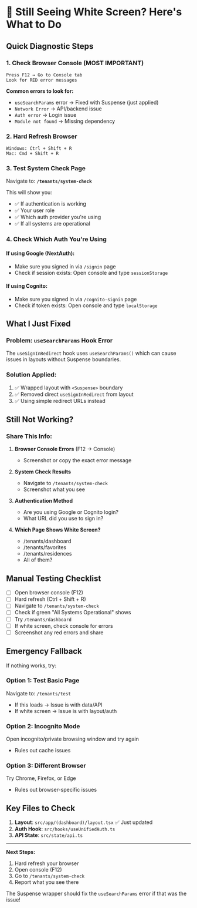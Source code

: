 # 🚨 Still Seeing White Screen? Here's What to Do

## Quick Diagnostic Steps

### 1. **Check Browser Console (MOST IMPORTANT)**
```
Press F12 → Go to Console tab
Look for RED error messages
```

**Common errors to look for:**
- `useSearchParams` error → Fixed with Suspense (just applied)
- `Network Error` → API/backend issue
- `Auth error` → Login issue
- `Module not found` → Missing dependency

### 2. **Hard Refresh Browser**
```
Windows: Ctrl + Shift + R
Mac: Cmd + Shift + R
```

### 3. **Test System Check Page**
Navigate to: **`/tenants/system-check`**

This will show you:
- ✅ If authentication is working
- ✅ Your user role
- ✅ Which auth provider you're using
- ✅ If all systems are operational

### 4. **Check Which Auth You're Using**

#### If using **Google (NextAuth)**:
- Make sure you signed in via `/signin` page
- Check if session exists: Open console and type `sessionStorage`

#### If using **Cognito**:
- Make sure you signed in via `/cognito-signin` page  
- Check if token exists: Open console and type `localStorage`

## What I Just Fixed

### Problem: `useSearchParams` Hook Error
The `useSignInRedirect` hook uses `useSearchParams()` which can cause issues in layouts without Suspense boundaries.

### Solution Applied:
1. ✅ Wrapped layout with `<Suspense>` boundary
2. ✅ Removed direct `useSignInRedirect` from layout
3. ✅ Using simple redirect URLs instead

## Still Not Working?

### Share This Info:

1. **Browser Console Errors** (F12 → Console)
   - Screenshot or copy the exact error message

2. **System Check Results**
   - Navigate to `/tenants/system-check`
   - Screenshot what you see

3. **Authentication Method**
   - Are you using Google or Cognito login?
   - What URL did you use to sign in?

4. **Which Page Shows White Screen?**
   - /tenants/dashboard
   - /tenants/favorites
   - /tenants/residences
   - All of them?

## Manual Testing Checklist

- [ ] Open browser console (F12)
- [ ] Hard refresh (Ctrl + Shift + R)
- [ ] Navigate to `/tenants/system-check`
- [ ] Check if green "All Systems Operational" shows
- [ ] Try `/tenants/dashboard`
- [ ] If white screen, check console for errors
- [ ] Screenshot any red errors and share

## Emergency Fallback

If nothing works, try:

### Option 1: Test Basic Page
Navigate to: `/tenants/test`
- If this loads → Issue is with data/API
- If white screen → Issue is with layout/auth

### Option 2: Incognito Mode
Open incognito/private browsing window and try again
- Rules out cache issues

### Option 3: Different Browser
Try Chrome, Firefox, or Edge
- Rules out browser-specific issues

## Key Files to Check

1. **Layout**: `src/app/(dashboard)/layout.tsx` ✅ Just updated
2. **Auth Hook**: `src/hooks/useUnifiedAuth.ts`
3. **API State**: `src/state/api.ts`

---

**Next Steps:**
1. Hard refresh your browser
2. Open console (F12)
3. Go to `/tenants/system-check`
4. Report what you see there

The Suspense wrapper should fix the `useSearchParams` error if that was the issue!
